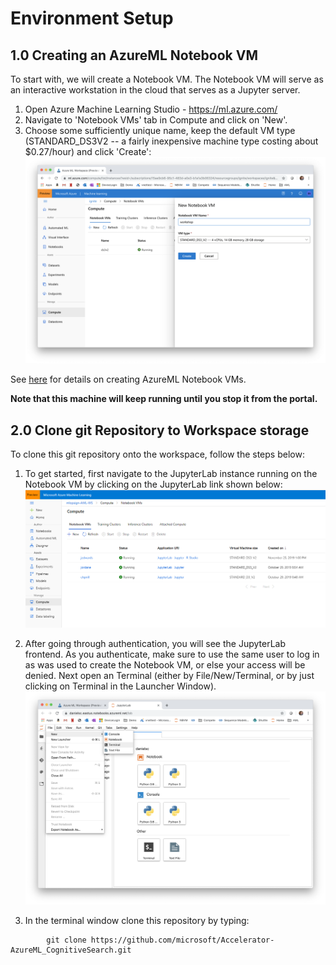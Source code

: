 # Environment Setup

## 1.0 Creating an AzureML Notebook VM

To start with, we will create a Notebook VM. The Notebook VM will serve as an interactive workstation in the cloud that serves as a Jupyter server.

1. Open Azure Machine Learning Studio - https://ml.azure.com/
2. Navigate to 'Notebook VMs' tab in Compute and click on 'New'.
3. Choose some sufficiently unique name, keep the default VM type (STANDARD_DS3V2 -- a fairly inexpensive machine type costing about $0.27/hour) and click 'Create':
![](./images/create_notebook_vm.png)

See [here](https://docs.microsoft.com/en-us/azure/machine-learning/service/how-to-configure-environment#notebookvm) for details on creating AzureML Notebook VMs.

**Note that this machine will keep running until you stop it from the portal.**

## 2.0 Clone git Repository to Workspace storage

To clone this git repository onto the workspace, follow the steps below:

1. To get started, first navigate to the JupyterLab instance running on the Notebook VM by clicking on the JupyterLab link shown below:
![](./images/computes_view.png)

2. After going through authentication, you will see the JupyterLab frontend. As you authenticate, make sure to use the same user to log in as was used to create the Notebook VM, or else your access will be denied. Next open an Terminal (either by File/New/Terminal, or by just clicking on Terminal in the Launcher Window).
![](./images/terminal.png)

3. In the terminal window clone this repository by typing:
```
        git clone https://github.com/microsoft/Accelerator-AzureML_CognitiveSearch.git
```

